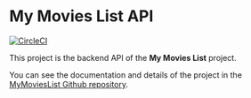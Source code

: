 # My Movies List API

[![CircleCI](https://circleci.com/gh/itamarc/mymovieslist-api/tree/master.svg?style=svg)](https://circleci.com/gh/itamarc/mymovieslist-api/tree/master)

This project is the backend API of the **My Movies List** project.

You can see the documentation and details of the project in the [MyMoviesList Github repository](https://github.com/itamarc/mymovieslist/).
